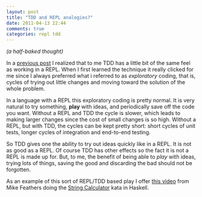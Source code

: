 ```yaml
---
layout: post
title: "TDD and REPL analogies?"
date: 2011-04-13 22:44
comments: true
categories: repl tdd
---
```


*(a half-baked thought)*

In a [previous post][learnedwrong] I realized that to me TDD has a little bit
of the same feel as working in a REPL. When I first learned the technique it
really clicked for me since I always preferred what i referred to as
*exploratory* coding, that is, cycles of trying out little changes and moving
toward the solution of the whole problem.

In a language with a REPL this exploratory coding is pretty normal. It is very
natural to try something, **play** with ideas, and periodically save off the
code you want. Without a REPL and TDD the cycle is slower, which leads to
making larger changes since the cost of small changes is so high. Without a
REPL, but with TDD, the cycles can be kept pretty short: short cycles of unit
tests, longer cycles of integration and end-to-end testing.

So TDD gives one the ability to try out ideas quickly like in a REPL. It is
not as good as a REPL.  Of course TDD has other effects so the fact it is not
a REPL is made up for. But, to me, the benefit of being able to *play* with
ideas, trying lots of things, saving the good and discarding the bad should
not be forgotten.

As an example of this sort of REPL/TDD based play I offer [this video][feathers] 
from Mike Feathers doing the [String Calculator][stringcalc] kata in Haskell.

[learnedwrong]: http://code-and-cocktails.herokuapp.com/blog/2011/04/13/how-i-learned-agile-all-wrong-and-still-ended-up-liking-it/
[feathers]: http://michaelfeathers.typepad.com/michael_feathers_blog/2011/01/the-string-calculator-kata-in-haskell.html
[stringcalc]: http://osherove.com/tdd-kata-1/

